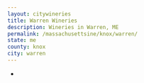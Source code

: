 ```yaml
---
layout: citywineries
title: Warren Wineries
description: Wineries in Warren, ME
permalink: /massachusettsine/knox/warren/
state: me
county: knox
city: warren
---
```

-
